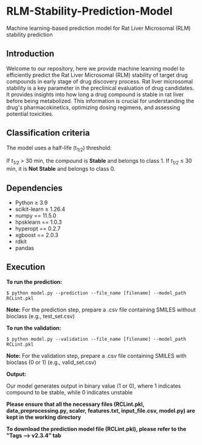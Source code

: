 # RLM-Stability-Prediction-Model
Machine learning-based prediction model for Rat Liver Microsomal (RLM) stability prediction

## Introduction ## 

Welcome to our repository, here we provide machine learning model to efficiently predict the Rat Liver Microsomal (RLM) stability of target drug compounds in early stage of drug discovery process. Rat liver microsomal stability is a key parameter in the preclinical evaluation of drug candidates. It provides insights into how long a drug compound is stable in rat liver before being metabolized. This information is crucial for understanding the drug's pharmacokinetics, optimizing dosing regimens, and assessing potential toxicities.

## Classification criteria ##

The model uses a half-life (t<sub>1/2</sub>) threshold:

</strong> If <em>t<sub>1/2</sub></em> > 30 min, the compound is <strong>Stable</strong> and belongs to class 1. If <em>t<sub>1/2</sub></em> ≤ 30 min, it is <strong>Not Stable</strong> and belongs to class 0.

## Dependencies ##

- Python ≥ 3.9
- scikit-learn ≥ 1.26.4
- numpy == 11.5.0
- hpsklearn == 1.0.3
- hyperopt == 0.2.7
- xgboost == 2.0.3
- rdkit
- pandas

## Execution ##
**To run the prediction:**

```
$ python model.py --prediction --file_name [filename] --model_path RCLint.pkl
```
<strong>Note:</strong> For the prediction step, prepare a .csv file containing SMILES without bioclass (e.g., test_set.csv)

**To run the validation:**

```
$ python model.py --validation --file_name [filename] --model_path RCLint.pkl
```
<strong>Note:</strong> For the validation step, prepare a .csv file containing SMILES with bioclass (0 or 1) (e.g., valid_set.csv)

**Output:**

Our model generates output in binary value (1 or 0), where 1 indicates compound to be stable, while 0 indicates unstable

 
**Please ensure that all the necessary files (RCLint.pkl, data_preprocessing.py, scaler, features.txt, input_file.csv, model.py) are kept in the working directory**

**To download the prediction model file (RCLint.pkl), please refer to the "Tags --> v2.3.4" tab**

